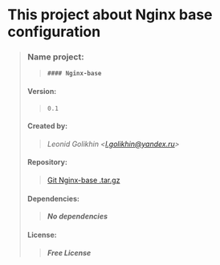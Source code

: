 
# This project about Nginx base configuration

>### Name project:  
>>**`#### Nginx-base`**
>#### Version: 
>>```0.1```
>#### Created by:
>>*Leonid Golikhin <<l.golikhin@yandex.ru>>*
>#### Repository:
>>[Git Nginx-base .tar.gz](https://gitlab.rebrainme.com/devops_users_repos/779/rebrain-devops-task1/-/archive/master/rebrain-devops-task1-master.tar.gz)
>#### Dependencies:
>>***No dependencies***
>#### License:
>>***Free License***


